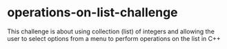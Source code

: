 # operations-on-list-challenge
This challenge is about using collection (list) of integers and allowing the user to select options from a menu to perform operations on the list in C++
